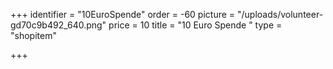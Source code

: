 +++
identifier = "10EuroSpende"
order = -60
picture = "/uploads/volunteer-gd70c9b492_640.png"
price = 10
title = "10 Euro Spende "
type = "shopitem"

+++
